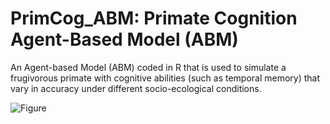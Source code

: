 # PrimCog_ABM: Primate Cognition Agent-Based Model (ABM)

An Agent-based Model (ABM) coded in R that is used to simulate a frugivorous primate with cognitive abilities (such as temporal memory) that vary in accuracy under different socio-ecological conditions.

![Figure](https://user-images.githubusercontent.com/14360402/133587241-9bedfb50-772d-4684-bda6-a48ded902774.jpeg)

